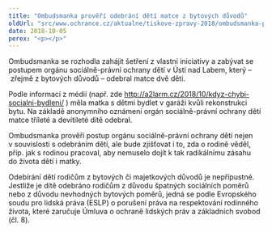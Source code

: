```yaml
---
title: "Ombudsmanka prověří odebrání dětí matce z bytových důvodů"
oldUrl: "src/www.ochrance.cz/aktualne/tiskove-zpravy-2018/ombudsmanka-proveri-odebrani-deti-matce-z-bytovych-duvodu"
date: 2018-10-05
perex: "<p></p>"
---
```


<!-- imported from the old website -->

<p>Ombudsmanka se rozhodla zahájit šetření z vlastní iniciativy a zabývat se postupem orgánu sociálně-právní ochrany dětí v Ústí nad Labem, který – zřejmě z bytových důvodů – odebral matce dvě děti.</p><p>Podle informací z médií (např. zde <a title="Otevření do nového okna" href="http://a2larm.cz/2018/10/kdyz-chybi-socialni-bydleni/" target="_blank">http://a2larm.cz/2018/10/kdyz-chybi-socialni-bydleni/</a> <img alt="" src="https://www.ochrance.cz/typo3/ext/od_linkdesc/icons/external.gif" class="od_linkdesc_icon_external" />) měla matka s dětmi bydlet v garáži kvůli rekonstrukci bytu. Na základě anonymního oznámení orgán sociálně-právní ochrany dětí matce tříleté a devítileté dítě odebral. </p><p>Ombudsmanka prověří postup orgánu sociálně-právní ochrany dětí nejen v souvislosti s odebráním dětí, ale bude zjišťovat i to, zda o rodině věděl, příp. jak s rodinou pracoval, aby nemuselo dojít k tak radikálnímu zásahu do života dětí i matky. </p><p>Odebírání dětí rodičům z bytových či majetkových důvodů je nepřípustné. Jestliže je dítě odebráno rodičům z důvodu špatných sociálních poměrů nebo z důvodu nevhodných bytových poměrů, jedná se podle Evropského soudu pro lidská práva (ESLP) o porušení práva na respektování rodinného života, které zaručuje Úmluva o ochraně lidských práv a základních svobod (čl. 8).</p>
